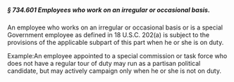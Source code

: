 ##### § 734.601 Employees who work on an irregular or occasional basis. #####

An employee who works on an irregular or occasional basis or is a special Government employee as defined in 18 U.S.C. 202(a) is subject to the provisions of the applicable subpart of this part when he or she is on duty.

Example:An employee appointed to a special commission or task force who does not have a regular tour of duty may run as a partisan political candidate, but may actively campaign only when he or she is not on duty.